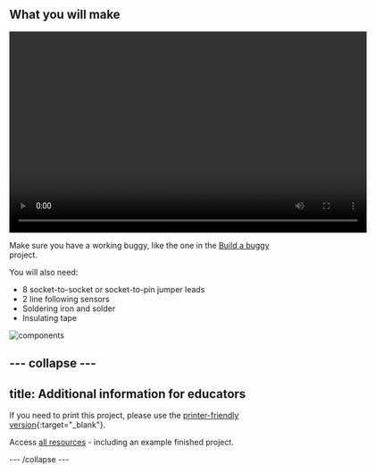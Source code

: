 ## What you will make

<video width="640" height="360" controls>
<source src="images/showcase.webm" type="video/webm">
Your browser does not support WebM video, so try FireFox or Chrome.
</video>

Make sure you have a working buggy, like the one in the [Build a buggy](https://projects.raspberrypi.org/en/projects/build-a-buggy) project.

You will also need:

- 8 socket-to-socket or socket-to-pin jumper leads
- 2 line following sensors
- Soldering iron and solder
- Insulating tape

![components](images/components.jpg)

--- collapse ---
---
title: Additional information for educators
---

If you need to print this project, please use the [printer-friendly version](https://projects.raspberrypi.org/en/projects/rpi-python-line-following/print){:target="_blank"}.

Access [all resources](https://rpf.io/p/en/rpi-python-line-following-go) - including an example finished project.

--- /collapse ---




